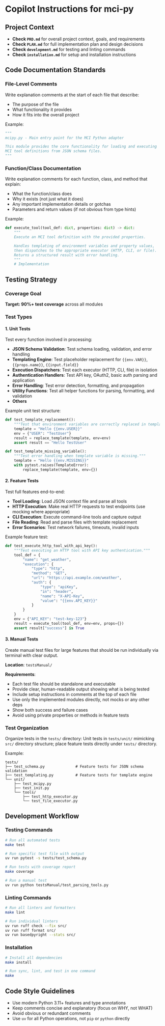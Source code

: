 # Copilot Instructions for mci-py

## Project Context

- **Check `PRD.md`** for overall project context, goals, and requirements
- **Check `PLAN.md`** for full implementation plan and design decisions
- **Check `development.md`** for testing and linting commands
- **Check `installation.md`** for setup and installation instructions

## Code Documentation Standards

### File-Level Comments

Write explanation comments at the start of each file that describe:

- The purpose of the file
- What functionality it provides
- How it fits into the overall project

Example:

```python
"""
mcipy.py - Main entry point for the MCI Python adapter

This module provides the core functionality for loading and executing
MCI tool definitions from JSON schema files.
"""
```

### Function/Class Documentation

Write explanation comments for each function, class, and method that explain:

- What the function/class does
- Why it exists (not just what it does)
- Any important implementation details or gotchas
- Parameters and return values (if not obvious from type hints)

Example:

```python
def execute_tool(tool_def: dict, properties: dict) -> dict:
    """
    Execute an MCI tool definition with the provided properties.

    Handles templating of environment variables and property values,
    then dispatches to the appropriate executor (HTTP, CLI, or file).
    Returns a structured result with error handling.
    """
    # Implementation
```

## Testing Strategy

### Coverage Goal

**Target: 90%+ test coverage** across all modules

### Test Types

#### 1. Unit Tests

Test every function involved in processing:

- **JSON Schema Validation**: Test schema loading, validation, and error handling
- **Templating Engine**: Test placeholder replacement for `{{env.VAR}}`, `{{props.name}}`, `{{input.field}}`
- **Execution Dispatchers**: Test each executor (HTTP, CLI, file) in isolation
- **Authentication Handlers**: Test API key, OAuth2, basic auth parsing and application
- **Error Handling**: Test error detection, formatting, and propagation
- **Utility Functions**: Test all helper functions for parsing, formatting, and validation
- **Others**

Example unit test structure:

```python
def test_template_replacement():
    """Test that environment variables are correctly replaced in templates."""
    template = "Hello {{env.USER}}"
    env = {"USER": "TestUser"}
    result = replace_template(template, env=env)
    assert result == "Hello TestUser"

def test_template_missing_variable():
    """Test error handling when template variable is missing."""
    template = "Hello {{env.MISSING}}"
    with pytest.raises(TemplateError):
        replace_template(template, env={})
```

#### 2. Feature Tests

Test full features end-to-end:

- **Tool Loading**: Load JSON context file and parse all tools
- **HTTP Execution**: Make real HTTP requests to test endpoints (use mocking where appropriate)
- **CLI Execution**: Execute command-line tools and capture output
- **File Reading**: Read and parse files with template replacement
- **Error Scenarios**: Test network failures, timeouts, invalid inputs

Example feature test:

```python
def test_execute_http_tool_with_api_key():
    """Test executing an HTTP tool with API key authentication."""
    tool_def = {
        "name": "get_weather",
        "execution": {
            "type": "http",
            "method": "GET",
            "url": "https://api.example.com/weather",
            "auth": {
                "type": "apiKey",
                "in": "header",
                "name": "X-API-Key",
                "value": "{{env.API_KEY}}"
            }
        }
    }
    env = {"API_KEY": "test-key-123"}
    result = execute_tool(tool_def, env=env, props={})
    assert result["success"] is True
```

#### 3. Manual Tests

Create manual test files for large features that should be run individually via terminal with clear output.

**Location**: `testsManual/`

**Requirements**:

- Each test file should be standalone and executable
- Provide clear, human-readable output showing what is being tested
- Include setup instructions in comments at the top of each file
- Use only the implemented modules directly, not mocks or any other deps
- Show both success and failure cases
- Avoid using private properties or methods in feature tests

### Test Organization

Organize tests in the `tests/` directory: Unit tests in `tests/unit/` mimicking `src/` directory structure; place feature tests directly under `tests/` directory.

Example:

```
tests/
├── test_schema.py              # Feature tests for JSON schema validation
├── test_templating.py          # Feature tests for template engine
└── unit/
    ├── test_mcipy.py
    ├── test_init.py
    └── tools/
        ├── test_http_executor.py
        └── test_file_executor.py
```

## Development Workflow

### Testing Commands

```bash
# Run all automated tests
make test

# Run specific test file with output
uv run pytest -s tests/test_schema.py

# Run tests with coverage report
make coverage

# Run a manual test
uv run python testsManual/test_parsing_tools.py
```

### Linting Commands

```bash
# Run all linters and formatters
make lint

# Run individual linters
uv run ruff check --fix src/
uv run ruff format src/
uv run basedpyright --stats src/
```

### Installation

```bash
# Install all dependencies
make install

# Run sync, lint, and test in one command
make
```

## Code Style Guidelines

- Use modern Python 3.11+ features and type annotations
- Keep comments concise and explanatory (focus on WHY, not WHAT)
- Avoid obvious or redundant comments
- Use `uv` for all Python operations, not `pip` or `python` directly
